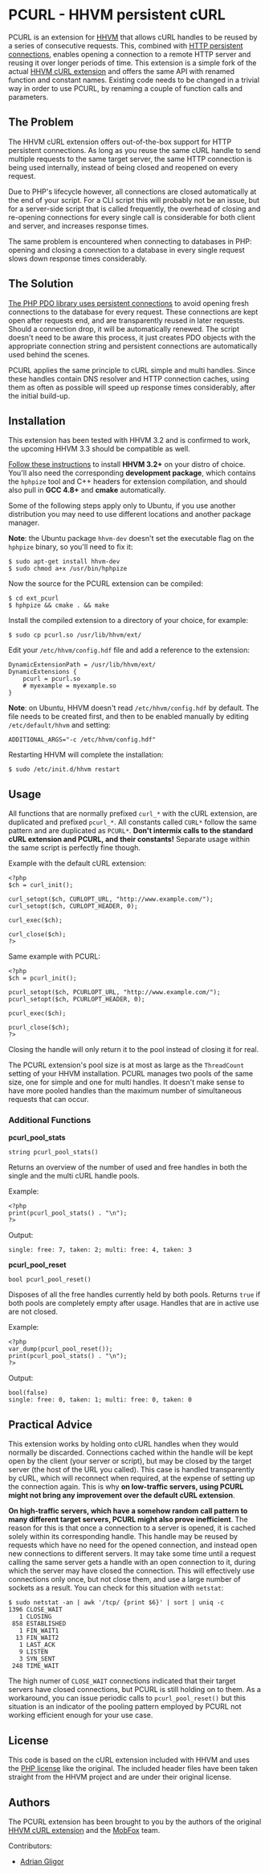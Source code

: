 # PCURL - HHVM persistent cURL

PCURL is an extension for [HHVM](https://github.com/facebook/hhvm) that allows cURL handles to be reused by a series of consecutive requests. This, combined with [HTTP persistent connections](http://en.wikipedia.org/wiki/HTTP_persistent_connection), enables opening a connection to a remote HTTP server and reusing it over longer periods of time. This extension is a simple fork of the actual [HHVM cURL extension](http://docs.hhvm.com/manual/en/ref.curl.php) and offers the same API with renamed function and constant names. Existing code needs to be changed in a trivial way in order to use PCURL, by renaming a couple of function calls and parameters.

## The Problem

The HHVM cURL extension offers out-of-the-box support for HTTP persistent connections. As long as you reuse the same cURL handle to send multiple requests to the same target server, the same HTTP connection is being used internally, instead of being closed and reopened on every request.

Due to PHP's lifecycle however, all connections are closed automatically at the end of your script. For a CLI script this will probably not be an issue, but for a server-side script that is called frequently, the overhead of closing and re-opening connections for every single call is considerable for both client and server, and increases response times.

The same problem is encountered when connecting to databases in PHP: opening and closing a connection to a database in every single request slows down response times considerably.

## The Solution

[The PHP PDO library uses persistent connections](http://php.net/manual/en/pdo.connections.php) to avoid opening fresh connections to the database for every request. These connections are kept open after requests end, and are transparently reused in later requests. Should a connection drop, it will be automatically renewed. The script doesn't need to be aware this process, it just creates PDO objects with the appropriate connection string and persistent connections are automatically used behind the scenes.

PCURL applies the same principle to cURL simple and multi handles. Since these handles contain DNS resolver and HTTP connection caches, using them as often as possible will speed up response times considerably, after the initial build-up.

## Installation

This extension has been tested with HHVM 3.2 and is confirmed to work, the upcoming HHVM 3.3 should be compatible as well.

[Follow these instructions](https://github.com/facebook/hhvm/wiki/Prebuilt%20Packages%20for%20HHVM) to install **HHVM 3.2+** on your distro of choice. You'll also need the corresponding **development package**, which contains the `hphpize` tool and C++ headers for extension compilation, and should also pull in **GCC 4.8+** and **cmake** automatically.

Some of the following steps apply only to Ubuntu, if you use another distribution you may need to use different locations and another package manager.

**Note**: the Ubuntu package `hhvm-dev` doesn't set the executable flag on the `hphpize` binary, so you'll need to fix it:

    $ sudo apt-get install hhvm-dev
    $ sudo chmod a+x /usr/bin/hphpize

Now the source for the PCURL extension can be compiled:

    $ cd ext_pcurl
    $ hphpize && cmake . && make

Install the compiled extension to a directory of your choice, for example:
   
    $ sudo cp pcurl.so /usr/lib/hhvm/ext/
    
Edit your `/etc/hhvm/config.hdf` file and add a reference to the extension:

    DynamicExtensionPath = /usr/lib/hhvm/ext/
    DynamicExtensions {
        pcurl = pcurl.so
        # myexample = myexample.so
    }

**Note**: on Ubuntu, HHVM doesn't read `/etc/hhvm/config.hdf` by default. The file needs to be created first, and then to be enabled manually by editing `/etc/default/hhvm` and setting:

    ADDITIONAL_ARGS="-c /etc/hhvm/config.hdf"

Restarting HHVM will complete the installation:

    $ sudo /etc/init.d/hhvm restart

## Usage

All functions that are normally prefixed `curl_*` with the cURL extension, are duplicated and prefixed `pcurl_*`. All constants called `CURL*` follow the same pattern and are duplicated as `PCURL*`. **Don't intermix calls to the standard cURL extension and PCURL, and their constants!** Separate usage within the same script is perfectly fine though.

Example with the default cURL extension:

    <?php
    $ch = curl_init();

    curl_setopt($ch, CURLOPT_URL, "http://www.example.com/");
    curl_setopt($ch, CURLOPT_HEADER, 0);

    curl_exec($ch);

    curl_close($ch);
    ?>

Same example with PCURL:

    <?php
    $ch = pcurl_init();

    pcurl_setopt($ch, PCURLOPT_URL, "http://www.example.com/");
    pcurl_setopt($ch, PCURLOPT_HEADER, 0);

    pcurl_exec($ch);

    pcurl_close($ch);
    ?>

Closing the handle will only return it to the pool instead of closing it for real.

The PCURL extension's pool size is at most as large as the `ThreadCount` setting of your HHVM installation. PCURL manages two pools of the same size, one for simple and one for multi handles. It doesn't make sense to have more pooled handles than the maximum number of simultaneous requests that can occur.

### Additional Functions

**pcurl_pool_stats**

    string pcurl_pool_stats()

Returns an overview of the number of used and free handles in both the single and the multi cURL handle pools.

Example:

    <?php
    print(pcurl_pool_stats() . "\n");
    ?>

Output:

    single: free: 7, taken: 2; multi: free: 4, taken: 3

**pcurl_pool_reset**

    bool pcurl_pool_reset()

Disposes of all the free handles currently held by both pools. Returns `true` if both pools are completely empty after usage. Handles that are in active use are not closed.

Example:

    <?php
    var_dump(pcurl_pool_reset());
    print(pcurl_pool_stats() . "\n");
    ?>

Output:

    bool(false)
    single: free: 0, taken: 1; multi: free: 0, taken: 0

## Practical Advice

This extension works by holding onto cURL handles when they would normally be discarded. Connections cached within the handle will be kept open by the client (your server or script), but may be closed by the target server (the host of the URL you called). This case is handled transparently by cURL, which will reconnect when required, at the expense of setting up the connection again. This is why **on low-traffic servers, using PCURL might not bring any improvement over the default cURL extension**.

**On high-traffic servers, which have a somehow random call pattern to many different target servers, PCURL might also prove inefficient**. The reason for this is that once a connection to a server is opened, it is cached solely within its corresponding handle. This handle may be reused by requests which have no need for the opened connection, and instead open new connections to different servers. It may take some time until a request calling the same server gets a handle with an open connection to it, during which the server may have closed the connection. This will effectively use connections only once, but not close them, and use a large number of sockets as a result. You can check for this situation with `netstat`:

    $ sudo netstat -an | awk '/tcp/ {print $6}' | sort | uniq -c
    1396 CLOSE_WAIT
       1 CLOSING
     858 ESTABLISHED
       1 FIN_WAIT1
      13 FIN_WAIT2
       1 LAST_ACK
       9 LISTEN
       3 SYN_SENT
     248 TIME_WAIT

The high numer of `CLOSE_WAIT` connections indicated that their target servers have closed connections, but PCURL is still holding on to them. As a workaround, you can issue periodic calls to `pcurl_pool_reset()` but this situation is an indicator of the pooling pattern employed by PCURL not working efficient enough for your use case.

## License

This code is based on the cURL extension included with HHVM and uses the [PHP license](./LICENSE.PHP) like the original. The included header files have been taken straight from the HHVM project and are under their original license.


## Authors

The PCURL extension has been brought to you by the authors of the original [HHVM cURL extension](https://github.com/facebook/hhvm) and the [MobFox](https://github.com/mobfox) team.

Contributors:

* [Adrian Gligor](https://github.com/adriangligor)
